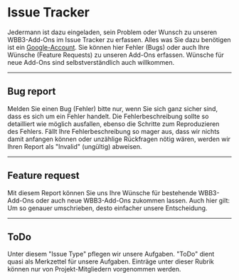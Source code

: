# Issue Tracker #
Jedermann ist dazu eingeladen, sein Problem oder Wunsch zu unseren WBB3-Add-Ons im Issue Tracker zu erfassen. Alles was Sie dazu benötigen ist ein [Google-Account](http://code.google.com/p/wbb3addons/wiki/HowTo_Setup_a_Google_account).
Sie können hier Fehler (Bugs) oder auch Ihre Wünsche (Feature Requests) zu unseren Add-Ons erfassen. Wünsche für neue Add-Ons sind selbstverständlich auch willkommen.


---

## Bug report ##
Melden Sie einen Bug (Fehler) bitte nur, wenn Sie sich ganz sicher sind, dass es sich um ein Fehler handelt.
Die Fehlerbeschreibung sollte so detailliert wie möglich ausfallen, ebenso die Schritte zum Reproduzieren des Fehlers. Fällt Ihre Fehlerbeschreibung so mager aus, dass wir nichts damit anfangen können oder unzählige Rückfragen nötig wären, werden wir Ihren Report als "Invalid" (ungültig) abweisen.


---

## Feature request ##
Mit diesem Report können Sie uns Ihre Wünsche für bestehende WBB3-Add-Ons oder auch neue WBB3-Add-Ons zukommen lassen.
Auch hier gilt: Um so genauer umschrieben, desto einfacher unsere Entscheidung.


---

## ToDo ##
Unter diesem "Issue Type" pflegen wir unsere Aufgaben. "ToDo" dient quasi als Merkzettel für unsere Aufgaben. Einträge unter dieser Rubrik können nur von Projekt-Mitgliedern vorgenommen werden.
